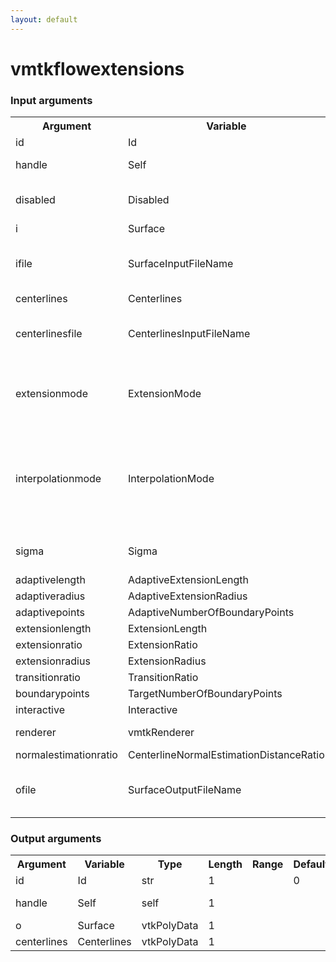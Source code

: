 ```yaml
---
layout: default
---
```

<h1>vmtkflowextensions</h1>
<h3>Input arguments</h3>
<table class="vmtkscripts">
<tr>
<th>Argument</th><th>Variable</th><th>Type</th><th>Length</th><th>Range</th><th>Default</th><th>Description</th>
</tr>
<tr><td>id</td><td>Id</td><td>str</td><td>1</td><td></td><td>0</td><td>script id</td>
</tr>
<tr><td>handle</td><td>Self</td><td>self</td><td>1</td><td></td><td></td><td>handle to self</td>
</tr>
<tr><td>disabled</td><td>Disabled</td><td>bool</td><td>1</td><td></td><td>0</td><td>disable execution and piping</td>
</tr>
<tr><td>i</td><td>Surface</td><td>vtkPolyData</td><td>1</td><td></td><td></td><td></td>
</tr>
<tr><td>ifile</td><td>SurfaceInputFileName</td><td>str</td><td>1</td><td></td><td></td><td>filename for the default Surface reader</td>
</tr>
<tr><td>centerlines</td><td>Centerlines</td><td>vtkPolyData</td><td>1</td><td></td><td></td><td></td>
</tr>
<tr><td>centerlinesfile</td><td>CenterlinesInputFileName</td><td>str</td><td>1</td><td></td><td></td><td>filename for the default Centerlines reader</td>
</tr>
<tr><td>extensionmode</td><td>ExtensionMode</td><td>str</td><td>1</td><td>["centerlinedirection","boundarynormal"]</td><td>centerlinedirection</td><td>method for computing the normal for extension</td>
</tr>
<tr><td>interpolationmode</td><td>InterpolationMode</td><td>str</td><td>1</td><td>["linear","thinplatespline"]</td><td>thinplatespline</td><td>method for computing interpolation from the model section to a circular section</td>
</tr>
<tr><td>sigma</td><td>Sigma</td><td>float</td><td>1</td><td>(0.0,)</td><td>1.0</td><td>thin plate spline stiffness</td>
</tr>
<tr><td>adaptivelength</td><td>AdaptiveExtensionLength</td><td>bool</td><td>1</td><td></td><td>0</td><td></td>
</tr>
<tr><td>adaptiveradius</td><td>AdaptiveExtensionRadius</td><td>bool</td><td>1</td><td></td><td>1</td><td></td>
</tr>
<tr><td>adaptivepoints</td><td>AdaptiveNumberOfBoundaryPoints</td><td>bool</td><td>1</td><td></td><td>0</td><td></td>
</tr>
<tr><td>extensionlength</td><td>ExtensionLength</td><td>float</td><td>1</td><td>(0.0,)</td><td>1.0</td><td></td>
</tr>
<tr><td>extensionratio</td><td>ExtensionRatio</td><td>float</td><td>1</td><td>(0.0,)</td><td>10.0</td><td></td>
</tr>
<tr><td>extensionradius</td><td>ExtensionRadius</td><td>float</td><td>1</td><td>(0.0,)</td><td>1.0</td><td></td>
</tr>
<tr><td>transitionratio</td><td>TransitionRatio</td><td>float</td><td>1</td><td>(0.0,)</td><td>0.25</td><td></td>
</tr>
<tr><td>boundarypoints</td><td>TargetNumberOfBoundaryPoints</td><td>int</td><td>1</td><td>(0,)</td><td>50</td><td></td>
</tr>
<tr><td>interactive</td><td>Interactive</td><td>bool</td><td>1</td><td></td><td>1</td><td></td>
</tr>
<tr><td>renderer</td><td>vmtkRenderer</td><td>vmtkRenderer</td><td>1</td><td></td><td></td><td>external renderer</td>
</tr>
<tr><td>normalestimationratio</td><td>CenterlineNormalEstimationDistanceRatio</td><td>float</td><td>1</td><td>(0.0,)</td><td>1.0</td><td></td>
</tr>
<tr><td>ofile</td><td>SurfaceOutputFileName</td><td>str</td><td>1</td><td></td><td></td><td>filename for the default Surface writer</td>
</tr>
</table><h3>Output arguments</h3>
<table class="vmtkscripts">
<tr>
<th>Argument</th><th>Variable</th><th>Type</th><th>Length</th><th>Range</th><th>Default</th><th>Description</th>
</tr>
<tr><td>id</td><td>Id</td><td>str</td><td>1</td><td></td><td>0</td><td>script id</td>
</tr>
<tr><td>handle</td><td>Self</td><td>self</td><td>1</td><td></td><td></td><td>handle to self</td>
</tr>
<tr><td>o</td><td>Surface</td><td>vtkPolyData</td><td>1</td><td></td><td></td><td></td>
</tr>
<tr><td>centerlines</td><td>Centerlines</td><td>vtkPolyData</td><td>1</td><td></td><td></td><td></td>
</tr>
</table>
